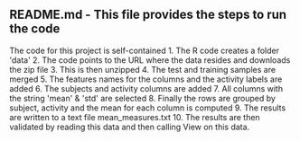 ## README.md - This file provides the steps to run the code
The code for this project is self-contained
	1. The R code creates a folder 'data'
	2. The code points to the URL where the data resides and downloads the zip file
	3. This is then unzipped
	4. The test and training samples are merged
	5. The features names for the columns and the activity labels are added
	6. The subjects and activity columns are added
	7. All columns with the string 'mean' & 'std' are selected 
	8. Finally the rows are grouped by subject, activity and the mean for each column is computed
	9. The results are written to a text file  mean_measures.txt
	10. The results are then validated by reading this data and then calling View on this data.